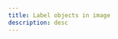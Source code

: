 ```yaml
---
title: Label objects in image
description: desc
---
```


<inline-fragment platform="js" src="~/lib/predictions/fragments/js/label-image.md"></inline-fragment>
<inline-fragment platform="ios" src="~/lib/predictions/fragments/ios/label-image.md"></inline-fragment>